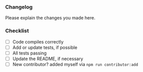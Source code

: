 ### Changelog

Please explain the changes you made here.

### Checklist

- [ ] Code compiles correctly
- [ ] Add or update tests, if possible
- [ ] All tests passing
- [ ] Update the README, if necessary
- [ ] New contributor? added myself via `npm run contributor:add`
